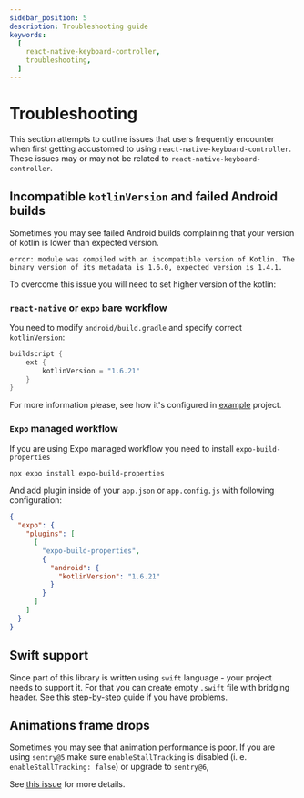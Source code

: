 ```yaml
---
sidebar_position: 5 
description: Troubleshooting guide
keywords:
  [
    react-native-keyboard-controller,
    troubleshooting,
  ]
---
```


# Troubleshooting

This section attempts to outline issues that users frequently encounter when first getting accustomed to using `react-native-keyboard-controller`. These issues may or may not be related to `react-native-keyboard-controller`.

## Incompatible `kotlinVersion` and failed Android builds

Sometimes you may see failed Android builds complaining that your version of kotlin is lower than expected version.

`error: module was compiled with an incompatible version of Kotlin. The binary version of its metadata is 1.6.0, expected version is 1.4.1.`

To overcome this issue you will need to set higher version of the kotlin:

### `react-native` or `expo` bare workflow

You need to modify `android/build.gradle` and specify correct `kotlinVersion`:

```java
buildscript {
    ext {
        kotlinVersion = "1.6.21"
    }
}
```

For more information please, see how it's configured in [example](https://github.com/kirillzyusko/react-native-keyboard-controller/blob/9d0e63712a2f55dab0f6f3f95398567bb9ca1efa/example/android/build.gradle#L9) project.

### `Expo` managed workflow

If you are using Expo managed workflow you need to install `expo-build-properties`

```sh
npx expo install expo-build-properties
```

And add plugin inside of your `app.json` or `app.config.js` with following configuration:

```json
{
  "expo": {
    "plugins": [
      [
        "expo-build-properties",
        {
          "android": {
            "kotlinVersion": "1.6.21"
          }
        }
      ]
    ]
  }
}
```

## Swift support

Since part of this library is written using `swift` language - your project needs to support it. For that you can create empty `.swift` file with bridging header. See this [step-by-step](https://stackoverflow.com/a/56176956/9272042) guide if you have problems.

## Animations frame drops

Sometimes you may see that animation performance is poor. If you are using `sentry@5` make sure `enableStallTracking` is disabled (i. e. `enableStallTracking: false`) or upgrade to `sentry@6`,

See [this issue](https://github.com/kirillzyusko/react-native-keyboard-controller/issues/641) for more details.
